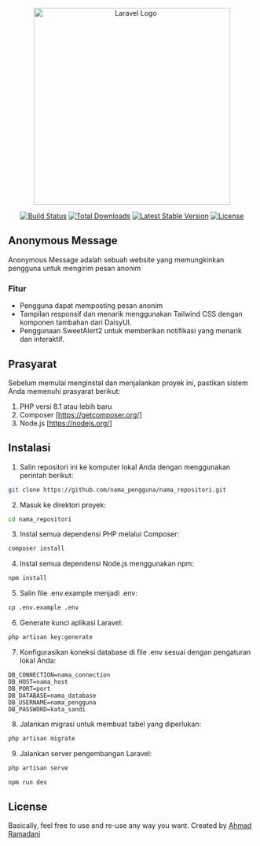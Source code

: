 <p align="center"><a href="https://laravel.com" target="_blank"><img src="https://raw.githubusercontent.com/laravel/art/master/logo-lockup/5%20SVG/2%20CMYK/1%20Full%20Color/laravel-logolockup-cmyk-red.svg" width="400" alt="Laravel Logo"></a></p>

<p align="center">
<a href="https://github.com/laravel/framework/actions"><img src="https://github.com/laravel/framework/workflows/tests/badge.svg" alt="Build Status"></a>
<a href="https://packagist.org/packages/laravel/framework"><img src="https://img.shields.io/packagist/dt/laravel/framework" alt="Total Downloads"></a>
<a href="https://packagist.org/packages/laravel/framework"><img src="https://img.shields.io/packagist/v/laravel/framework" alt="Latest Stable Version"></a>
<a href="https://packagist.org/packages/laravel/framework"><img src="https://img.shields.io/packagist/l/laravel/framework" alt="License"></a>
</p>

## Anonymous Message

Anonymous Message adalah sebuah website yang memungkinkan pengguna untuk mengirim pesan anonim

### Fitur

- Pengguna dapat memposting pesan anonim
- Tampilan responsif dan menarik menggunakan Tailwind CSS dengan komponen tambahan dari DaisyUI.
- Penggunaan SweetAlert2 untuk memberikan notifikasi yang menarik dan interaktif.

## Prasyarat

Sebelum memulai menginstal dan menjalankan proyek ini, pastikan sistem Anda memenuhi prasyarat berikut:

1. PHP versi 8.1 atau lebih baru
2. Composer [https://getcomposer.org/]
3. Node.js [https://nodejs.org/]

## Instalasi

1. Salin repositori ini ke komputer lokal Anda dengan menggunakan perintah berikut:
```bash
git clone https://github.com/nama_pengguna/nama_repositori.git
```

2. Masuk ke direktori proyek:
```bash
cd nama_repositori
```

3. Instal semua dependensi PHP melalui Composer:
```bash
composer install
```

4. Instal semua dependensi Node.js menggunakan npm:
```bash
npm install
```

5. Salin file .env.example menjadi .env:
```bash
cp .env.example .env
```

6. Generate kunci aplikasi Laravel:
```bash
php artisan key:generate
```

7. Konfigurasikan koneksi database di file .env sesuai dengan pengaturan lokal Anda:
```text
DB_CONNECTION=nama_connection
DB_HOST=nama_host
DB_PORT=port
DB_DATABASE=nama_database
DB_USERNAME=nama_pengguna
DB_PASSWORD=kata_sandi
```

8. Jalankan migrasi untuk membuat tabel yang diperlukan:
```bash
php artisan migrate
```

9. Jalankan server pengembangan Laravel:
```bash
php artisan serve
```
```bash
npm run dev
```

## License

Basically, feel free to use and re-use any way you want. Created by [Ahmad Ramadani](https://github.com/Ramadani-coding)
